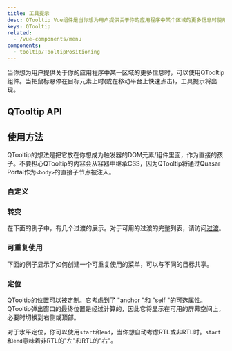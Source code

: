 ```yaml
---
title: 工具提示
desc: QTooltip Vue组件是当你想为用户提供关于你的应用程序中某个区域的更多信息时使用的。当把鼠标悬停在目标元素上时(或在移动平台上短暂触摸并保持)，工具提示就会出现。
keys: QTooltip
related:
  - /vue-components/menu
components:
  - tooltip/TooltipPositioning
---
```

当你想为用户提供关于你的应用程序中某一区域的更多信息时，可以使用QTooltip组件。当把鼠标悬停在目标元素上时(或在移动平台上快速点击)，工具提示将出现。

## QTooltip API

<doc-api file="QTooltip" />

## 使用方法
QTooltip的想法是把它放在你想成为触发器的DOM元素/组件里面，作为直接的孩子。不要担心QTooltip的内容会从容器中继承CSS，因为QTooltip将通过Quasar Portal作为`<body>`的直接子节点被注入。

<doc-example title="基础" file="QTooltip/Basic" />

<doc-example title="通过v-model切换" file="QTooltip/VModel" />

### 自定义

<doc-example title="自定义" file="QTooltip/Coloring" />

<doc-example title="自定义延迟(1秒)" file="QTooltip/OneSecond" />

<doc-example title="带有偏移" file="QTooltip/Offset" />

### 转变

在下面的例子中，有几个过渡的展示。对于可用的过渡的完整列表，请访问[过渡](/options/transitions)。

<doc-example title="自定义过渡" file="QTooltip/CustomTransition" />

### 可重复使用

下面的例子显示了如何创建一个可重复使用的菜单，可以与不同的目标共享。

<doc-example title="使用目标" file="QTooltip/Target" />

### 定位
QTooltip的位置可以被定制。它考虑到了 "anchor "和 "self "的可选属性。
QTooltip弹出窗口的最终位置是经过计算的，因此它将显示在可用的屏幕空间上，必要时切换到右侧或顶部。

对于水平定位，你可以使用`start`和`end`，当你想自动考虑RTL或非RTL时。`start`和`end`意味着非RTL的"左"和RTL的"右"。

<tooltip-positioning />
